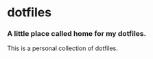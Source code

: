 # dotfiles

### A little place called home for my dotfiles.

This is a personal collection of dotfiles.
